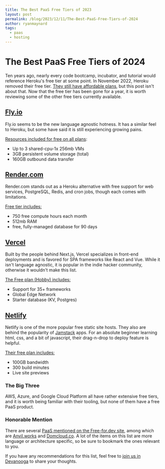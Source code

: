 ```yaml
---
title: The Best PaaS Free Tiers of 2023
layout: post
permalink: /blog/2023/12/11/The-Best-PaaS-Free-Tiers-of-2024
author: ryanmaynard
tags:
  - paas
  - hosting
---
```


# The Best PaaS Free Tiers of 2024

Ten years ago, nearly every code bootcamp, incubator, and tutorial would reference Heroku's free tier at some point. In November 2022, Heroku removed their free tier. [They still have affordable plans](https://www.heroku.com/pricing), but this post isn't about that. Now that the free tier has been gone for a year, it is worth reviewing some of the other free tiers currently available. 

## [Fly.io](https://fly.io)

Fly.io seems to be the new language agnostic hotness. It has a similar feel to Heroku, but some have said it is still experiencing growing pains. 

[Resources included for free on all plans](https://fly.io/docs/about/pricing/#free-allowances):

* Up to 3 shared-cpu-1x 256mb VMs
* 3GB persistent volume storage (total)
* 160GB outbound data transfer

## [Render.com](https://render.com)

Render.com stands out as a Heroku alternative with free support for web services, PostgreSQL, Redis, and cron jobs, though each comes with limitations.

[Free tier includes:](https://render.com/free) 

* 750 free compute hours each month
* 512mb RAM
* free, fully-managed database for 90 days


## [Vercel](https://vercel.com/)

Built by the people behind Next.js, Vercel specializes in front-end deployments and is favored for SPA frameworks like React and Vue. While it isn't language agnostic, it is popular in the indie hacker community, otherwise it wouldn't make this list. 

[The Free plan (Hobby) includes:](https://vercel.com/pricing)

* Support for 35+ frameworks
* Global Edge Network
* Starter database (KV, Postgres)


## [Netlify](https://www.netlify.com/)

Netlify is one of the more popular free static site hosts. They also are behind the popularity of [Jamstack](https://jamstack.org/) apps. For an absolute beginner learning html, css, and a bit of javascript, their drag-n-drop to deploy feature is helpful. 

[Their free plan includes: ](https://www.netlify.com/pricing/)

* 100GB bandwidth
* 300 build minutes
* Live site previews


### The Big Three

AWS, Azure, and Google Cloud Platform all have rather extensive free tiers, and it is worth being familiar with their tooling, but none of them have a free PaaS product. 

### Honorable Mention

There are several [PaaS mentioned on the Free-for.dev site](https://free-for.dev/#/?id=paas), among which are [Anvil.works](https://anvil.works/pricing) and [Domcloud.co](https://domcloud.co/docs/intro/free-plan). A lot of the items on this list are more language or architecture specific, so be sure to bookmark the ones relevant to you.

If you have any recommendations for this list, feel free to [join us in Devanooga](https://www.devanooga.com/slack/) to share your thoughts. 